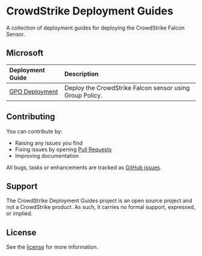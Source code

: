 # CrowdStrike Deployment Guides

A collection of deployment guides for deploying the CrowdStrike Falcon Sensor.

## Microsoft

| Deployment Guide | Description |
|:-|:-|
| [GPO Deployment](./microsoft/gpo/README.md) | Deploy the CrowdStrike Falcon sensor using Group Policy. |


## Contributing

You can contribute by:

* Raising any issues you find
* Fixing issues by opening [Pull Requests](https://github.com/CrowdStrike/deployment-guides/pulls)
* Improving documentation

All bugs, tasks or enhancements are tracked as [GitHub issues](https://github.com/CrowdStrike/deployment-guides/issues).

## Support

The CrowdStrike Deployment Guides project is an open source project and not a CrowdStrike product. As such, it carries no formal support, expressed, or implied.

## License

See the [license](LICENSE) for more information.
